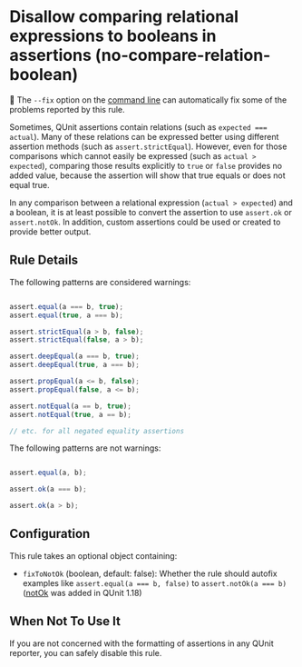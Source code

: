 # Disallow comparing relational expressions to booleans in assertions (no-compare-relation-boolean)

:wrench: The `--fix` option on the [command line](https://eslint.org/docs/user-guide/command-line-interface#fixing-problems) can automatically fix some of the problems reported by this rule.

Sometimes, QUnit assertions contain relations (such as `expected === actual`). Many of these relations can be expressed better using different assertion methods (such as `assert.strictEqual`). However, even for those comparisons which cannot easily be expressed (such as `actual > expected`), comparing those results explicitly to `true` or `false` provides no added value, because the assertion will show that true equals or does not equal true.

In any comparison between a relational expression (`actual > expected`) and a boolean, it is at least possible to convert the assertion to use `assert.ok` or `assert.notOk`. In addition, custom assertions could be used or created to provide better output.

## Rule Details

The following patterns are considered warnings:

```js

assert.equal(a === b, true);
assert.equal(true, a === b);

assert.strictEqual(a > b, false);
assert.strictEqual(false, a > b);

assert.deepEqual(a === b, true);
assert.deepEqual(true, a === b);

assert.propEqual(a <= b, false);
assert.propEqual(false, a <= b);

assert.notEqual(a == b, true);
assert.notEqual(true, a == b);

// etc. for all negated equality assertions

```

The following patterns are not warnings:

```js

assert.equal(a, b);

assert.ok(a === b);

assert.ok(a > b);

```

## Configuration

This rule takes an optional object containing:

* `fixToNotOk` (boolean, default: false): Whether the rule should autofix examples like `assert.equal(a === b, false)` to `assert.notOk(a === b)` ([notOk](https://api.qunitjs.com/assert/notOk/) was added in QUnit 1.18)

## When Not To Use It

If you are not concerned with the formatting of assertions in any QUnit reporter, you can safely disable this rule.
